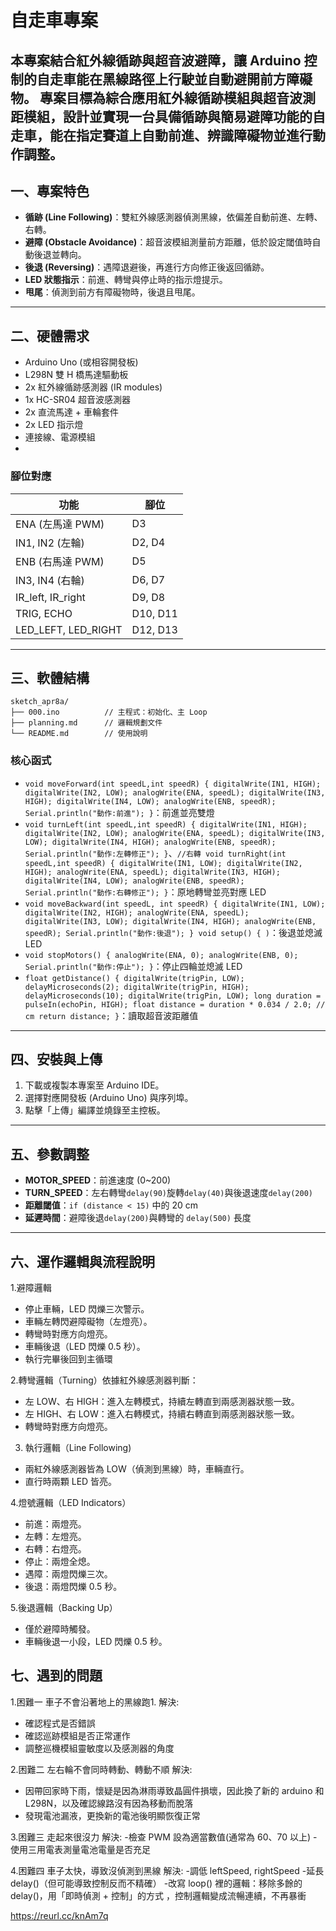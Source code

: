 # 自走車專案

本專案結合紅外線循跡與超音波避障，讓 Arduino 控制的自走車能在黑線路徑上行駛並自動避開前方障礙物。
專案目標為綜合應用紅外線循跡模組與超音波測距模組，設計並實現一台具備循跡與簡易避障功能的自走車，能在指定賽道上自動前進、辨識障礙物並進行動作調整。
---

## 一、專案特色

- **循跡 (Line Following)**：雙紅外線感測器偵測黑線，依偏差自動前進、左轉、右轉。
- **避障 (Obstacle Avoidance)**：超音波模組測量前方距離，低於設定閾值時自動後退並轉向。
- **後退 (Reversing)**：遇障退避後，再進行方向修正後返回循跡。
- **LED 狀態指示**：前進、轉彎與停止時的指示燈提示。
- **甩尾**：偵測到前方有障礙物時，後退且甩尾。

---

## 二、硬體需求

- Arduino Uno (或相容開發板)
- L298N 雙 H 橋馬達驅動板
- 2x 紅外線循跡感測器 (IR modules)
- 1x HC-SR04 超音波感測器
- 2x 直流馬達 + 車輪套件
- 2x LED 指示燈
- 連接線、電源模組
- 

### 腳位對應

| 功能             | 腳位         |
| ---------------- | ------------ |
| ENA (左馬達 PWM) | D3           |
| IN1, IN2 (左輪)  | D2, D4       |
| ENB (右馬達 PWM) | D5           |
| IN3, IN4 (右輪)  | D6, D7       |
| IR_left, IR_right| D9, D8       |
| TRIG, ECHO       | D10, D11     |
| LED_LEFT, LED_RIGHT | D12, D13 |

---

## 三、軟體結構

```
sketch_apr8a/
├── 000.ino          // 主程式：初始化、主 Loop
├── planning.md      // 邏輯規劃文件
└── README.md        // 使用說明
```

### 核心函式

- `void moveForward(int speedL,int speedR) {
digitalWrite(IN1, HIGH);
digitalWrite(IN2, LOW);
analogWrite(ENA, speedL);
digitalWrite(IN3, HIGH);
digitalWrite(IN4, LOW);
analogWrite(ENB, speedR);
Serial.println("動作:前進");
}`：前進並亮雙燈
- `void turnLeft(int speedL,int speedR) {
digitalWrite(IN1, HIGH);
digitalWrite(IN2, LOW);
analogWrite(ENA, speedL);
digitalWrite(IN3, LOW);
digitalWrite(IN4, HIGH);
analogWrite(ENB, speedR);
Serial.println("動作:左轉修正");
}`、`//右轉
void turnRight(int speedL,int speedR) {
digitalWrite(IN1, LOW);
digitalWrite(IN2, HIGH);
analogWrite(ENA, speedL);
digitalWrite(IN3, HIGH);
digitalWrite(IN4, LOW);
analogWrite(ENB, speedR);
Serial.println("動作:右轉修正");
}`：原地轉彎並亮對應 LED
- `void moveBackward(int speedL, int speedR) {
digitalWrite(IN1, LOW);
digitalWrite(IN2, HIGH);
analogWrite(ENA, speedL);
digitalWrite(IN3, LOW);
digitalWrite(IN4, HIGH);
analogWrite(ENB, speedR);
Serial.println("動作:後退");
}
void setup() {
)`：後退並熄滅 LED
- `void stopMotors() {
analogWrite(ENA, 0);
analogWrite(ENB, 0);
Serial.println("動作:停止");
}`：停止四輪並熄滅 LED
- `float getDistance() {
digitalWrite(trigPin, LOW);
delayMicroseconds(2);
digitalWrite(trigPin, HIGH);
delayMicroseconds(10);
digitalWrite(trigPin, LOW);
long duration = pulseIn(echoPin, HIGH);
float distance = duration * 0.034 / 2.0; // cm
return distance;
}`：讀取超音波距離值

---

## 四、安裝與上傳

1. 下載或複製本專案至 Arduino IDE。
2. 選擇對應開發板 (Arduino Uno) 與序列埠。
3. 點擊「上傳」編譯並燒錄至主控板。

---

## 五、參數調整

- **MOTOR_SPEED**：前進速度 (0~200)
- **TURN_SPEED**：左右轉彎`delay(90)`旋轉`delay(40)`與後退速度`delay(200)`
- **距離閾值**：`if (distance < 15)` 中的 20 cm
- **延遲時間**：避障後退`delay(200)`與轉彎的 `delay(500)` 長度

---

## 六、運作邏輯與流程說明
1.避障邏輯
- 停止車輛，LED 閃爍三次警示。
- 車輛左轉閃避障礙物（左燈亮）。
- 轉彎時對應方向燈亮。
- 車輛後退（LED 閃爍 0.5 秒）。
- 執行完畢後回到主循環

2.轉彎邏輯（Turning）依據紅外線感測器判斷：
- 左 LOW、右 HIGH：進入左轉模式，持續左轉直到兩感測器狀態一致。
- 左 HIGH、右 LOW：進入右轉模式，持續右轉直到兩感測器狀態一致。
- 轉彎時對應方向燈亮。
  
3. 執行邏輯（Line Following)
- 兩紅外線感測器皆為 LOW（偵測到黑線）時，車輛直行。
- 直行時兩顆 LED 皆亮。
  
4.燈號邏輯（LED Indicators）
- 前進：兩燈亮。
- 左轉：左燈亮。
- 右轉：右燈亮。
- 停止：兩燈全熄。
- 遇障：兩燈閃爍三次。
- 後退：兩燈閃爍 0.5 秒。
  
5.後退邏輯（Backing Up）
- 僅於避障時觸發。
- 車輛後退一小段，LED 閃爍 0.5 秒。

## 七、遇到的問題
1.困難一
車子不會沿著地上的黑線跑1.
解決:
- 確認程式是否錯誤
- 確認巡跡模組是否正常運作
- 調整巡機模組靈敏度以及感測器的角度

2.困難二
左右輪不會同時轉動、轉動不順
解決:
- 因帶回家時下雨，懷疑是因為淋雨導致晶圓件損壞，因此換了新的 arduino 和
L298N，以及確認線路沒有因為移動而脫落
- 發現電池漏液，更換新的電池後明顯恢復正常

3.困難三
走起來很沒力
解決:
-檢查 PWM 設為適當數值(通常為 60、70 以上)
-使用三用電表測量電池電量是否充足

4.困難四
車子太快，導致沒偵測到黑線
解決:
-調低 leftSpeed, rightSpeed
-延長 delay()（但可能導致控制反而不精確）
-改寫 loop() 裡的邏輯：移除多餘的 delay()，用「即時偵測 + 控制」的方式
，控制邏輯變成流暢連續，不再暴衝

https://reurl.cc/knAm7q
